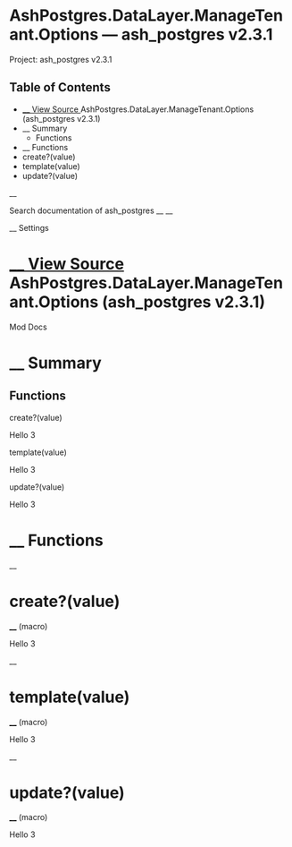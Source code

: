 # AshPostgres.DataLayer.ManageTenant.Options — ash_postgres v2.3.1

Project: ash_postgres v2.3.1

## Table of Contents

- [ __ View Source ](external_link) AshPostgres.DataLayer.ManageTenant.Options (ash_postgres v2.3.1)
- __ Summary
  - Functions
- __ Functions
- create?(value)
- template(value)
- update?(value)

__

Search documentation of ash_postgres __ __

__ Settings

#  [ __ View Source ](external_link) AshPostgres.DataLayer.ManageTenant.Options (ash_postgres v2.3.1)

Mod Docs

#  __ Summary

##  Functions

create?(value)

Hello 3

template(value)

Hello 3

update?(value)

Hello 3

#  __ Functions

__

# create?(value)

[ __](external_link) (macro)

Hello 3

__

# template(value)

[ __](external_link) (macro)

Hello 3

__

# update?(value)

[ __](external_link) (macro)

Hello 3
